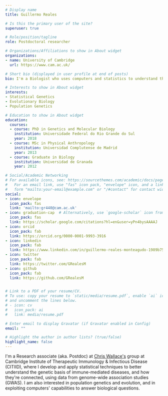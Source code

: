 ```yaml
---
# Display name
title: Guillermo Reales

# Is this the primary user of the site?
superuser: true

# Role/position/tagline
role: Postdoctoral researcher

# Organizations/Affiliations to show in About widget
organizations:
- name: University of Cambridge
  url: https://www.cam.ac.uk/

# Short bio (displayed in user profile at end of posts)
bio: I'm a Biologist who uses computers and statistics to understand the relationships in the genetic architectures of immune-mediated diseases. My research interests also include human and animal evolution and population genetics.

# Interests to show in About widget
interests:
- Statistical Genetics
- Evolutionary Biology
- Population Genetics

# Education to show in About widget
education:
  courses:
  - course: PhD in Genetics and Molecular Biology
    institution: Universidade Federal do Rio Grande do Sul
    year: 2018
  - course: MSc in Physical Anthropology
    institution: Universidad Complutense de Madrid
    year: 2013
  - course: Graduate in Biology
    institution: Universidad de Granada
    year: 2012

# Social/Academic Networking
# For available icons, see: https://sourcethemes.com/academic/docs/page-builder/#icons
#   For an email link, use "fas" icon pack, "envelope" icon, and a link in the
#   form "mailto:your-email@example.com" or "/#contact" for contact widget.
social:
- icon: envelope
  icon_pack: fas
  link: 'mailto:gr440@cam.ac.uk'
- icon: graduation-cap  # Alternatively, use `google-scholar` icon from `ai` icon pack
  icon_pack: fas
  link: https://scholar.google.com/citations?hl=en&user=yPn4bysAAAAJ
- icon: orcid
  icon_pack: fab
  link: https://orcid.org/0000-0001-9993-3916
- icon: linkedin
  icon_pack: fab
  link: https://www.linkedin.com/in/guillermo-reales-monteagudo-1989b752/
- icon: twitter
  icon_pack: fab
  link: https://twitter.com/GRealesM
- icon: github
  icon_pack: fab
  link: https://github.com/GRealesM


# Link to a PDF of your resume/CV.
# To use: copy your resume to `static/media/resume.pdf`, enable `ai` icons in `params.toml`, 
# and uncomment the lines below.
# - icon: cv
#   icon_pack: ai
#   link: media/resume.pdf

# Enter email to display Gravatar (if Gravatar enabled in Config)
email: ""

# Highlight the author in author lists? (true/false)
highlight_name: false
---
```


I'm a Research associate (aka. Postdoc) at [Chris Wallace's](https://chr1swallace.github.io) group at Cambridge Institute of Therapeutic Immunology & Infectious Disease (CITIID), where I develop and apply statistical techniques to better understand the genetic basis of immune-mediated diseases, and how they're connected, using data from genome-wide association studies (GWAS). I am also interested in population genetics and evolution, and in exploiting computers' capabilities to answer biological questions.


